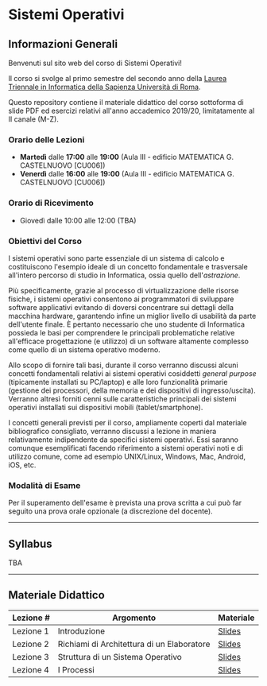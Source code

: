 # Sistemi Operativi

## Informazioni Generali

Benvenuti sul sito web del corso di Sistemi Operativi!

Il corso si svolge al primo semestre del secondo anno della [Laurea Triennale in Informatica della Sapienza Università di Roma](https://www.studiareinformatica.uniroma1.it/laurea).

Questo repository contiene il materiale didattico del corso sottoforma di slide PDF ed esercizi relativi all'anno accademico 2019/20, limitatamente al II canale (M-Z).

### Orario delle Lezioni
- **Martedì** dalle **17:00** alle **19:00** (Aula III - edificio MATEMATICA G. CASTELNUOVO [CU006])
- **Venerdì** dalle **16:00** alle **19:00** (Aula III - edificio MATEMATICA G. CASTELNUOVO [CU006])

### Orario di Ricevimento
- Giovedì dalle 10:00 alle 12:00 (TBA)

### Obiettivi del Corso
I sistemi operativi sono parte essenziale di un sistema di calcolo e costituiscono l'esempio ideale di un concetto fondamentale e trasversale all'intero percorso di studio in Informatica, ossia quello dell'_astrazione_. 

Più specificamente, grazie al processo di virtualizzazione delle risorse fisiche, i sistemi operativi consentono ai programmatori di sviluppare software applicativi evitando di doversi concentrare sui dettagli della macchina hardware, garantendo infine un miglior livello di usabilità da parte dell'utente finale. È pertanto necessario che uno studente di Informatica possieda le basi per comprendere le principali problematiche relative all'efficace progettazione (e utilizzo) di un software altamente complesso come quello di un sistema operativo moderno.

Allo scopo di fornire tali basi, durante il corso verranno discussi alcuni concetti fondamentali relativi ai sistemi operativi cosiddetti _general purpose_ (tipicamente installati su PC/laptop) e alle loro funzionalità primarie (gestione dei processori, della memoria e dei dispositivi di ingresso/uscita). Verranno altresì forniti cenni sulle caratteristiche principali dei sistemi operativi installati sui dispositivi mobili (tablet/smartphone).

I concetti generali previsti per il corso, ampliamente coperti dal materiale bibliografico consigliato, verranno discussi a lezione in maniera relativamente indipendente da specifici sistemi operativi. Essi saranno comunque esemplificati facendo riferimento a sistemi operativi noti e di utilizzo comune, come ad esempio UNIX/Linux, Windows, Mac, Android, iOS, etc.

### Modalità di Esame
Per il superamento dell'esame è prevista una prova scritta a cui può far seguito una prova orale opzionale (a discrezione del docente).

<hr>

## Syllabus
TBA

<hr>

## Materiale Didattico

| Lezione \# | Argomento                                     | Materiale      | 
|------------|-----------------------------------------------|----------------|
| Lezione 1  | Introduzione                                  | [Slides](https://github.com/gtolomei/operating-systems/blob/master/lectures/slides/Lecture_01_Intro.pdf)                |
| Lezione 2  | Richiami di Architettura di un Elaboratore    | [Slides](https://github.com/gtolomei/operating-systems/blob/master/lectures/slides/Lecture_02_OS_And_Computer_Architecture.pdf)               |
| Lezione 3  | Struttura di un Sistema Operativo             | [Slides](https://github.com/gtolomei/operating-systems/blob/master/lectures/slides/Lecture_03_OS_Structure.pdf)               |
| Lezione 4  | I Processi                                    | [Slides](https://github.com/gtolomei/operating-systems/blob/master/lectures/slides/Lecture_04_Processes.pdf)               |
